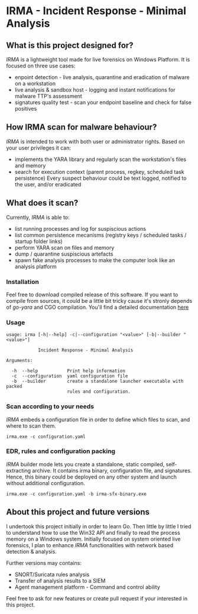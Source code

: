 # IRMA - Incident Response - Minimal Analysis

## What is this project designed for?
_IRMA_ is a lightweight tool made for live forensics on Windows Platform. It is 
focused on three use cases:
* enpoint detection - live analysis, quarantine and eradication of malware on a workstation 
* live analysis & sandbox host - logging and instant notifications for malware TTP's assessment
* signatures quality test - scan your endpoint baseline and check for false positives

## How IRMA scan for malware behaviour?
_IRMA_ is intended to work with both user or administrator rights.
Based on your user privileges it can:
* implements the YARA library and regularly scan the workstation's files and memory
* search for execution context (parent process, regkey, scheduled task persistence)
Every suspect behaviour could be text logged, notified to the user, and/or eradicated 

## What does it scan?
Currently, _IRMA_ is able to:
* list running processes and log for suspiscious actions
* list common persistence mecanisms (registry keys / scheduled tasks / startup folder links)
* perform YARA scan on files and memory
* dump / quarantine suspiscious artefacts
* spawn fake analysis processes to make the computer look like an analysis platform

### Installation 
Feel free to download compiled release of this software. If you want to compile 
from sources, it could be a little bit tricky cause it's stronly depends of 
_go-yara_ and CGO compilation. You'll find a detailed documentation [here](README.windows-compilation.md)

### Usage 
```
usage: irma [-h|--help] -c|--configuration "<value>" [-b|--builder "<value>"]

            Incident Response - Minimal Analysis

Arguments:

  -h  --help           Print help information
  -c  --configuration  yaml configuration file
  -b  --builder        create a standalone launcher executable with packed
                       rules and configuration.
``` 

### Scan according to your needs
_IRMA_ embeds a configuration file in order to define which files to scan, and 
where to scan them. 

``` 
irma.exe -c configuration.yaml
``` 

### EDR, rules and configuration packing
_IRMA_ builder mode lets you create a standalone, static compiled, self-extracting 
archive. It contains irma binary, configuration file, and signatures. Hence, this 
binary could be deployed on any other system and launch without additional 
configuration.

``` 
irma.exe -c configuration.yaml -b irma-sfx-binary.exe
``` 

## About this project and future versions
I undertook this project initially in order to learn Go. Then little by little 
I tried to understand how to use the Win32 API and finally to read the process 
memory on a Windows system. Initially focused on system oriented live forensics, 
I plan to enhance _IRMA_ functionalities with network based detection & analysis.

Further versions may contains:
* SNORT/Suricata rules analysis
* Transfer of analysis results to a SIEM
* Agent management platform - Command and control ability

Feel free to ask for new features or create pull request if your interested in 
this project.
